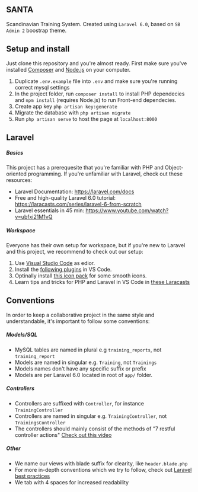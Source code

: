 ## SANTA
Scandinavian Training System. Created using `Laravel 6.0`, based on `SB Admin 2` boostrap theme.

## Setup and install
Just clone this repository and you're almost ready. First make sure you've installed [Composer](https://getcomposer.org) and [Node.js](https://nodejs.org/en/) on your computer.

1. Duplicate `.env.example` file into `.env` and make sure you're running correct mysql settings
2. In the project folder, run `composer install` to install PHP dependecies and `npm install` (requires Node.js) to run Front-end dependecies.
3. Create app key `php artisan key:generate`
4. Migrate the database with `php artisan migrate`
5. Run `php artisan serve` to host the page at `localhost:8000`

## Laravel

##### Basics
This project has a prerequesite that you're familiar with PHP and Object-oriented programming. If you're unfamiliar with Laravel, check out these resources:

* Laravel Documentation: https://laravel.com/docs
* Free and high-quality Laravel 6.0 tutorial: https://laracasts.com/series/laravel-6-from-scratch
* Laravel essentials in 45 min: https://www.youtube.com/watch?v=ubfxi21M1vQ

##### Workspace
Everyone has their own setup for workspace, but if you're new to Laravel and this project, we recommend to check out our setup:

1. Use [Visual Studio Code](https://code.visualstudio.com/) as edior.
2. Install the [following plugins](https://medium.com/@rohan_krishna/how-to-setup-visual-studio-code-for-laravel-php-276643c3013c) in VS Code.
3. Optinally install [this icon pack](https://marketplace.visualstudio.com/items?itemName=PKief.material-icon-theme) for some smooth icons.
4. Learn tips and tricks for PHP and Laravel in VS Code in [these Laracasts](https://laracasts.com/series/visual-studio-code-for-php-developers/)

## Conventions
In order to keep a collaborative project in the same style and understandable, it's important to follow some conventions:

##### Models/SQL
* MySQL tables are named in plural e.g `training_reports`, not `training_report`
* Models are named in singular e.g. `Training`, not `Trainings`
* Models names don't have any specific suffix or prefix
* Models are per Laravel 6.0 located in root of `app/` folder.

##### Controllers
* Controllers are suffixed with `Controller`, for instance `TrainingController`
* Controllers are named in singular e.g. `TrainingController`, not `TrainingsController`
* The controllers should mainly consist of the methods of "7 restful controller actions" [Check out this video](https://laracasts.com/series/laravel-6-from-scratch/episodes/21?autoplay=true)

##### Other
* We name our views with blade suffix for clearity, like `header.blade.php`
* For more in-depth conventions which we try to follow, check out [Laravel best practices](https://www.laravelbestpractices.com)
* We tab with 4 spaces for increased readability